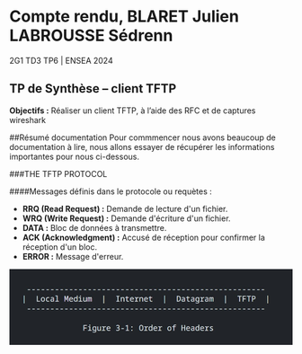 # Compte rendu, BLARET Julien LABROUSSE Sédrenn
2G1 TD3 TP6 | ENSEA 2024

## TP de Synthèse –  client TFTP

**Objectifs :** Réaliser un client TFTP, à l’aide des RFC et de captures wireshark

##Résumé documentation 
Pour commmencer nous avons beaucoup de documentation à lire, nous allons essayer de récupérer les informations importantes pour nous ci-dessous.

###THE TFTP PROTOCOL

####Messages définis dans le protocole ou requètes :

- **RRQ (Read Request) :** Demande de lecture d'un fichier.
- **WRQ (Write Request) :** Demande d'écriture d'un fichier.
- **DATA :** Bloc de données à transmettre.
- **ACK (Acknowledgment) :** Accusé de réception pour confirmer la réception d'un bloc.
- **ERROR :** Message d'erreur.

![Figure](photos/fig_Order_of_Headers.jpeg)
